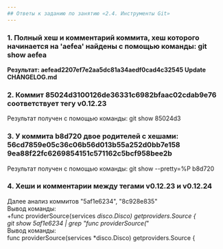 ```yaml
---
## Ответы к заданию по занятию «2.4. Инструменты Git»
---
```


### 1. Полный хеш и комментарий коммита, хеш которого начинается на 'aefea' найдены с помощью команды: git show aefea  
<strong>Результат: aefead2207ef7e2aa5dc81a34aedf0cad4c32545 Update CHANGELOG.md</strong>  
### 2. <strong>Коммит  85024d3100126de36331c6982bfaac02cdab9e76 соответствует тегу  v0.12.23</strong>
Результат получен с помощью команды: git show 85024d3  
### 3. <strong>У коммита b8d720 двое родителей с хешами: 56cd7859e05c36c06b56d013b55a252d0bb7e158 9ea88f22fc6269854151c571162c5bcf958bee2b</strong>  
Результат получен с помощью команды: git show --pretty=%P b8d720  
### 4. <strong>Хеши и комментарии между тегами v0.12.23 и v0.12.24</strong>  

Далее анализ коммитов "5af1e6234", "8c928e835"  
Вывод команды:  
+func providerSource(services *disco.Disco) getproviders.Source {  
git show 5af1e6234  | grep "func providerSource(*"  
Вывод команды:  
func providerSource(services *disco.Disco) getproviders.Source {  
